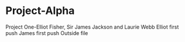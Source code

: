 # Project-Alpha
Project One-Elliot Fisher, Sir James Jackson and Laurie Webb
Elliot first push
James first push
Outside file